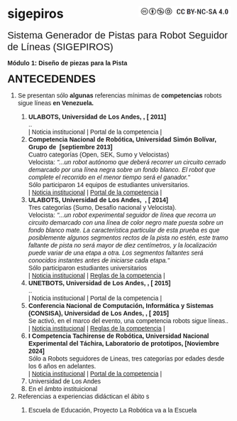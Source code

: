 # sigepiros <img src="https://github.com/eduroboticave/sigepiros/blob/main/images/CC.png" style="float: right;" height="25" width="209">
<p><span style="background-color: rgb(255, 255, 255); font-size: 22px; font-family: Arial,sans-serif;">Sistema
Generador de Pistas para Robot Seguidor de L&iacute;neas (SIGEPIROS)</span></p>
<span style="font-size: 14px; font-family: Arial,sans-serif;"><strong>M&oacute;dulo
1: Dise&ntilde;o de piezas para la Pista</strong><strong>&nbsp;</strong></span>
<p></p>
<p style="font-weight: bold;"><span
 style="font-size: 24px; font-family: Arial,sans-serif;"><b>ANTECEDENDES</b></span></p>
<ol>
  <li><span
 style="font-size: 14px; font-family: Arial,sans-serif;">Se
presentan s&oacute;lo <span style="font-weight: bold;">algunas</span>
referencias m&iacute;nimas de <b>competencias</b>
robots sigue
l&iacute;neas <b>en
Venezuela.</b>&nbsp;</span></li>
  <ol>
    <li><span
 style="font-size: 14px; font-family: Arial,sans-serif;"><span
 style="font-weight: bold;">ULABOTS, Universidad de Los
Andes,&nbsp;, [ 2011]</span><br>
..<br>
      </span><span
 style="font-size: 14px; font-family: Arial,sans-serif;">|
Noticia institucional<span style="font-style: italic;"> | </span></span><span
 style="font-size: 14px; font-family: Arial,sans-serif;">Portal
de la competencia |</span></li>
    <li><span
 style="font-size: 14px; font-family: Arial,sans-serif;"><span
 style="font-weight: bold;">Competencia Nacional de
Rob&oacute;tica, Universidad Sim&oacute;n Bol&iacute;var,
Grupo de&nbsp; [septiembre 2013]</span><br>
      </span><span
 style="font-size: 14px; font-family: Arial,sans-serif;">Cuatro
categor&iacute;as (Open, SEK, Sumo y Velocistas)<br>
Velocista: <span style="font-style: italic;">"...un
robot aut&oacute;nomo que deber&aacute; recorrer un circuito
cerrado demarcado por
una l&iacute;nea negra sobre un fondo blanco. El robot que complete
el
recorrido en el menor tiempo ser&aacute; el ganador."</span> <br>
S&oacute;lo participaron 14 equipos de estudiantes universitarios.<br>
|
      <a
 href="https://www.pts.org.ve/index.php/2015-09-28-00-45-05/item/148-competencia-nacional-de-robotica-usb"
 target="_blank">Noticia institucional</a><span
 style="font-style: italic;"> | </span></span><span
 style="font-size: 14px; font-family: Arial,sans-serif;"><a
 href="https://web.archive.org/web/20140409030711/http://ccsbots2013.gia.usb.ve/cat_vel/"
 target="_blank">Portal de la competencia</a> |</span></li>
    <li><span
 style="font-size: 14px; font-family: Arial,sans-serif;"><span
 style="font-weight: bold;">ULABOTS, Universidad de Los
Andes,&nbsp; , [ 2014]</span><br>
Tres categor&iacute;as (Sumo, Desaf&iacute;o nacional y
Velocista). <br>
Velocista: <span style="font-style: italic;">"...un robot
experimental seguidor de l&iacute;nea que recorra un circuito
demarcado con una l&iacute;nea de color negro mate puesta sobre un
fondo blanco mate. La caracter&iacute;stica particular de esta
prueba es que posiblemente algunos segmentos rectos de la pista no
est&eacute;n, este tramo faltante de pista no ser&aacute; mayor
de diez cent&iacute;metros, y la localizaci&oacute;n puede
variar de una etapa a otra. Los segmentos faltantes ser&aacute;
conocidos instantes antes de iniciarse cada etapa."</span><br>
S&oacute;lo participaron estudiantes universitarios<br>
      </span><span
 style="font-size: 14px; font-family: Arial,sans-serif;">|
      <a
 href="https://comunicacioncontinua.com/ulabots-2014-supera-cifra-de-participantes-en-la-competencia-nacional-de-robotica/"
 target="_blank">Noticia institucional</a><span
 style="font-style: italic;"> | </span></span><span
 style="font-size: 14px; font-family: Arial,sans-serif;"><span
 style="font-style: italic;"></span></span><span
 style="font-size: 14px; font-family: Arial,sans-serif;"><a
 href="https://www.ing.ula.ve/ulabots/competencias/categoria-velocistas-con-pista-fantasma-reglamento/"
 target="_blank">Reglas de la competencia</a> |</span><span
 style="font-size: 14px; font-family: Arial,sans-serif;"></span></li>
    <li><span
 style="font-size: 14px; font-family: Arial,sans-serif;"><span
 style="font-weight: bold;">UNETBOTS, Universidad de Los
Andes,&nbsp;, [ 2015]</span><br>
..<br>
      </span><span
 style="font-size: 14px; font-family: Arial,sans-serif;">|
Noticia institucional<span style="font-style: italic;"> | </span></span><span
 style="font-size: 14px; font-family: Arial,sans-serif;">Portal
de la competencia |</span></li>
    <li><span
 style="font-size: 14px; font-family: Arial,sans-serif;"><span
 style="font-weight: bold;">Conferencia Nacional de
Computaci&oacute;n, Inform&aacute;tica y Sistemas (CONSISA),
Universidad de Los Andes,&nbsp;, [ 2015]</span><br>
Se activ&oacute;, en el marco del evento, una competencia robots
sigue l&iacute;neas..<br>
      </span><span
 style="font-size: 14px; font-family: Arial,sans-serif;">|
      <a href="https://concisa.net.ve/2018/" target="_blank">Noticia
institucional</a><span style="font-style: italic;">
| </span></span><span
 style="font-size: 14px; font-family: Arial,sans-serif;"><span
 style="font-style: italic;"></span></span><span
 style="font-size: 14px; font-family: Arial,sans-serif;"><a
 href="https://www.concisa.net.ve/2018/wp-content/uploads/sites/7/2018/06/velocista.pdf"
 target="_blank">Reglas de la competencia</a> |</span><span
 style="font-size: 14px; font-family: Arial,sans-serif;"></span></li>
    <li><span
 style="font-size: 14px; font-family: Arial,sans-serif;"><span
 style="font-weight: bold;">I Competencia Tachirense de
Rob&oacute;tica, Universidad
Nacional Experimental del T&aacute;chira, Laboratorio de
prototipos, [Noviembre 2024]</span><br>
S&oacute;lo a Robots seguidores de Lineas, tres
categor&iacute;as por
edades desde los 6 a&ntilde;os en adelantes.<br>
      </span><span
 style="font-size: 14px; font-family: Arial,sans-serif;">|
      <a
 href="http://www.unet.edu.ve/eventos-y-noticias-externas/5545-en-noviembre-se-realizara-la-i-competencia-tachirense-de-robotica-en-la-unet.html"
 target="_blank">Noticia institucional</a><span
 style="font-style: italic;"> | </span></span><span
 style="font-size: 14px; font-family: Arial,sans-serif;"><a
 href="https://protolab.my.canva.site/tachibots" target="_blank">Portal
de la competencia</a> |</span></li>
    <li><span
 style="font-size: 14px; font-family: Arial,sans-serif;">Universidad
de Los Andes</span></li>
    <li><span
 style="font-size: 14px; font-family: Arial,sans-serif;">En
el &aacute;mbto instituicional<br>
      </span></li>
  </ol>
  <li><span
 style="font-size: 14px; font-family: Arial,sans-serif;">Referencias
a experiencias did&aacute;ctican el &aacute;bito s</span></li>
  <ol>
    <li><span
 style="font-size: 14px; font-family: Arial,sans-serif;">Escuela
de Educaci&oacute;n, Proyecto La Rob&oacute;tica va a la Escuela<br>
      </span></li>
  </ol>
</ol>
